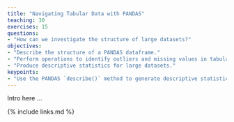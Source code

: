 ```yaml
---
title: "Navigating Tabular Data with PANDAS"
teaching: 30
exercises: 15
questions:
- "How can we investigate the structure of large datasets?"
objectives:
- "Describe the structure of a PANDAS dataframe."
- "Perform operations to identify outliers and missing values in tabular data ."
- "Produce descriptive statistics for large datasets."
keypoints:
- "Use the PANDAS `describe()` method to generate descriptive statistics for a dataframe."
---
```


Intro here ...

{% include links.md %}
